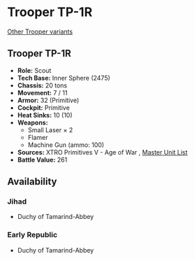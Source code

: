 # Trooper TP-1R 

[Other Trooper variants](../trooper.md) 

## Trooper TP-1R 

- **Role:** Scout 
- **Tech Base:** Inner Sphere (2475) 
- **Chassis:** 20 tons 
- **Movement:** 7 / 11 
- **Armor:** 32 (Primitive) 
- **Cockpit:** Primitive 
- **Heat Sinks:** 10 (10) 
- **Weapons:** 
  - Small Laser × 2 
  - Flamer 
  - Machine Gun (ammo: 100) 
- **Sources:** XTRO Primitives V - Age of War , [Master Unit List](http://masterunitlist.info/Unit/Details/7407/trooper-tp-1r) 
- **Battle Value:** 261 

## Availability 

### Jihad 

- Duchy of Tamarind-Abbey 

### Early Republic 

- Duchy of Tamarind-Abbey 

